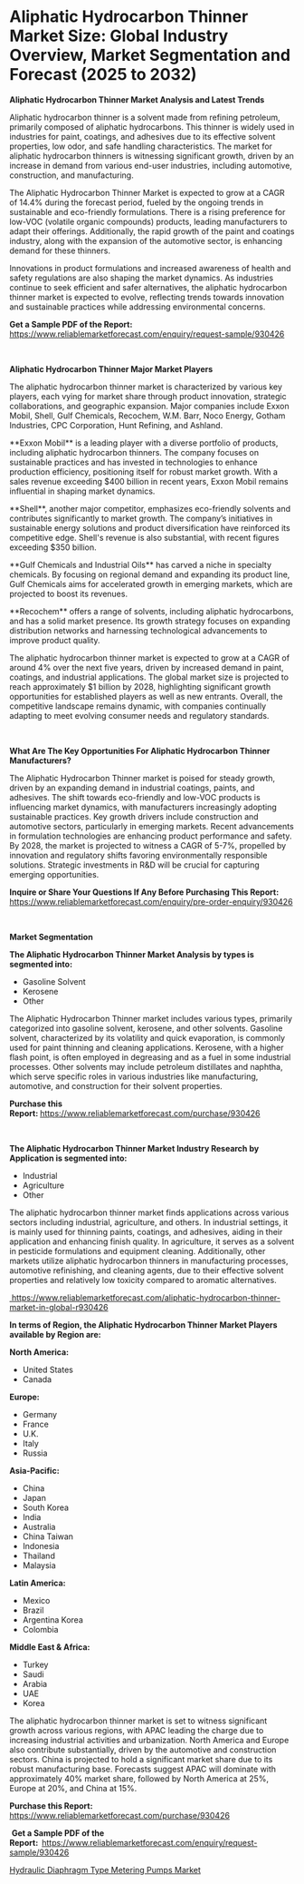 <p><h1>Aliphatic Hydrocarbon Thinner Market Size: Global Industry Overview, Market Segmentation and Forecast (2025 to 2032)</h1></p><p><strong>Aliphatic Hydrocarbon Thinner Market Analysis and Latest Trends</strong></p>
<p><p>Aliphatic hydrocarbon thinner is a solvent made from refining petroleum, primarily composed of aliphatic hydrocarbons. This thinner is widely used in industries for paint, coatings, and adhesives due to its effective solvent properties, low odor, and safe handling characteristics. The market for aliphatic hydrocarbon thinners is witnessing significant growth, driven by an increase in demand from various end-user industries, including automotive, construction, and manufacturing.</p><p>The Aliphatic Hydrocarbon Thinner Market is expected to grow at a CAGR of 14.4% during the forecast period, fueled by the ongoing trends in sustainable and eco-friendly formulations. There is a rising preference for low-VOC (volatile organic compounds) products, leading manufacturers to adapt their offerings. Additionally, the rapid growth of the paint and coatings industry, along with the expansion of the automotive sector, is enhancing demand for these thinners.</p><p>Innovations in product formulations and increased awareness of health and safety regulations are also shaping the market dynamics. As industries continue to seek efficient and safer alternatives, the aliphatic hydrocarbon thinner market is expected to evolve, reflecting trends towards innovation and sustainable practices while addressing environmental concerns.</p></p>
<p><strong>Get a Sample PDF of the Report:&nbsp;</strong> <a href="https://www.reliablemarketforecast.com/enquiry/request-sample/930426?utm_campaign=2810&utm_medium=2&utm_source=Github&utm_content=ia&utm_term=21032025&utm_id=aliphatic-hydrocarbon-thinner">https://www.reliablemarketforecast.com/enquiry/request-sample/930426</a></p>
<p>&nbsp;</p>
<p><strong>Aliphatic Hydrocarbon Thinner Major Market Players</strong></p>
<p><p>The aliphatic hydrocarbon thinner market is characterized by various key players, each vying for market share through product innovation, strategic collaborations, and geographic expansion. Major companies include Exxon Mobil, Shell, Gulf Chemicals, Recochem, W.M. Barr, Noco Energy, Gotham Industries, CPC Corporation, Hunt Refining, and Ashland.</p><p>**Exxon Mobil** is a leading player with a diverse portfolio of products, including aliphatic hydrocarbon thinners. The company focuses on sustainable practices and has invested in technologies to enhance production efficiency, positioning itself for robust market growth. With a sales revenue exceeding $400 billion in recent years, Exxon Mobil remains influential in shaping market dynamics.</p><p>**Shell**, another major competitor, emphasizes eco-friendly solvents and contributes significantly to market growth. The company’s initiatives in sustainable energy solutions and product diversification have reinforced its competitive edge. Shell's revenue is also substantial, with recent figures exceeding $350 billion.</p><p>**Gulf Chemicals and Industrial Oils** has carved a niche in specialty chemicals. By focusing on regional demand and expanding its product line, Gulf Chemicals aims for accelerated growth in emerging markets, which are projected to boost its revenues.</p><p>**Recochem** offers a range of solvents, including aliphatic hydrocarbons, and has a solid market presence. Its growth strategy focuses on expanding distribution networks and harnessing technological advancements to improve product quality.</p><p>The aliphatic hydrocarbon thinner market is expected to grow at a CAGR of around 4% over the next five years, driven by increased demand in paint, coatings, and industrial applications. The global market size is projected to reach approximately $1 billion by 2028, highlighting significant growth opportunities for established players as well as new entrants. Overall, the competitive landscape remains dynamic, with companies continually adapting to meet evolving consumer needs and regulatory standards.</p></p>
<p>&nbsp;</p>
<p><strong>What Are The Key Opportunities For Aliphatic Hydrocarbon Thinner Manufacturers?</strong></p>
<p><p>The Aliphatic Hydrocarbon Thinner market is poised for steady growth, driven by an expanding demand in industrial coatings, paints, and adhesives. The shift towards eco-friendly and low-VOC products is influencing market dynamics, with manufacturers increasingly adopting sustainable practices. Key growth drivers include construction and automotive sectors, particularly in emerging markets. Recent advancements in formulation technologies are enhancing product performance and safety. By 2028, the market is projected to witness a CAGR of 5-7%, propelled by innovation and regulatory shifts favoring environmentally responsible solutions. Strategic investments in R&D will be crucial for capturing emerging opportunities.</p></p>
<p><strong>Inquire or Share Your Questions If Any Before Purchasing This Report:</strong> <a href="https://www.reliablemarketforecast.com/enquiry/pre-order-enquiry/930426?utm_campaign=2810&utm_medium=2&utm_source=Github&utm_content=ia&utm_term=21032025&utm_id=aliphatic-hydrocarbon-thinner">https://www.reliablemarketforecast.com/enquiry/pre-order-enquiry/930426</a></p>
<p>&nbsp;</p>
<p><strong>Market Segmentation</strong></p>
<p><strong>The Aliphatic Hydrocarbon Thinner Market Analysis by types is segmented into:</strong></p>
<p><ul><li>Gasoline Solvent</li><li>Kerosene</li><li>Other</li></ul></p>
<p><p>The Aliphatic Hydrocarbon Thinner market includes various types, primarily categorized into gasoline solvent, kerosene, and other solvents. Gasoline solvent, characterized by its volatility and quick evaporation, is commonly used for paint thinning and cleaning applications. Kerosene, with a higher flash point, is often employed in degreasing and as a fuel in some industrial processes. Other solvents may include petroleum distillates and naphtha, which serve specific roles in various industries like manufacturing, automotive, and construction for their solvent properties.</p></p>
<p><strong>Purchase this Report:&nbsp;</strong><a href="https://www.reliablemarketforecast.com/purchase/930426?utm_campaign=2810&utm_medium=2&utm_source=Github&utm_content=ia&utm_term=21032025&utm_id=aliphatic-hydrocarbon-thinner">https://www.reliablemarketforecast.com/purchase/930426</a></p>
<p>&nbsp;</p>
<p><strong>The Aliphatic Hydrocarbon Thinner Market Industry Research by Application is segmented into:</strong></p>
<p><ul><li>Industrial</li><li>Agriculture</li><li>Other</li></ul></p>
<p><p>The aliphatic hydrocarbon thinner market finds applications across various sectors including industrial, agriculture, and others. In industrial settings, it is mainly used for thinning paints, coatings, and adhesives, aiding in their application and enhancing finish quality. In agriculture, it serves as a solvent in pesticide formulations and equipment cleaning. Additionally, other markets utilize aliphatic hydrocarbon thinners in manufacturing processes, automotive refinishing, and cleaning agents, due to their effective solvent properties and relatively low toxicity compared to aromatic alternatives.</p></p>
<p><a href="https://www.reliablemarketforecast.com/aliphatic-hydrocarbon-thinner-market-in-global-r930426?utm_campaign=2810&utm_medium=2&utm_source=Github&utm_content=ia&utm_term=21032025&utm_id=aliphatic-hydrocarbon-thinner">&nbsp;https://www.reliablemarketforecast.com/aliphatic-hydrocarbon-thinner-market-in-global-r930426</a></p>
<p><strong>In terms of Region, the Aliphatic Hydrocarbon Thinner Market Players available by Region are:</strong></p>
<p>
    <p> <strong> North America: </strong>
        <ul>
            <li>United States</li>
            <li>Canada</li>
        </ul>
        </p> 
    <p> <strong> Europe: </strong>
        <ul>
            <li>Germany</li>
            <li>France</li>
            <li>U.K.</li>
            <li>Italy</li>
            <li>Russia</li>
        </ul>
        </p> 
    <p> <strong> Asia-Pacific: </strong>
        <ul>
            <li>China</li>
            <li>Japan</li>
            <li>South Korea</li>
            <li>India</li>
            <li>Australia</li>
            <li>China Taiwan</li>
            <li>Indonesia</li>
            <li>Thailand</li>
            <li>Malaysia</li>
        </ul>
        </p> 
    <p> <strong> Latin America: </strong>
        <ul>
            <li>Mexico</li>
            <li>Brazil</li>
            <li>Argentina Korea</li>
            <li>Colombia</li>
        </ul>
        </p> 
    <p> <strong> Middle East & Africa: </strong>
        <ul>
            <li>Turkey</li>
            <li>Saudi</li>
            <li>Arabia</li>
            <li>UAE</li>
            <li>Korea</li>
        </ul>
    </p>
    </p>
<p><p>The aliphatic hydrocarbon thinner market is set to witness significant growth across various regions, with APAC leading the charge due to increasing industrial activities and urbanization. North America and Europe also contribute substantially, driven by the automotive and construction sectors. China is projected to hold a significant market share due to its robust manufacturing base. Forecasts suggest APAC will dominate with approximately 40% market share, followed by North America at 25%, Europe at 20%, and China at 15%.</p></p>
<p><strong>Purchase this Report: </strong><a href="https://www.reliablemarketforecast.com/purchase/930426?utm_campaign=2810&utm_medium=2&utm_source=Github&utm_content=ia&utm_term=21032025&utm_id=aliphatic-hydrocarbon-thinner">https://www.reliablemarketforecast.com/purchase/930426</a></p>
<p>&nbsp;<strong>Get a Sample PDF of the Report:&nbsp;&nbsp;</strong><a href="https://www.reliablemarketforecast.com/enquiry/request-sample/930426?utm_campaign=2810&utm_medium=2&utm_source=Github&utm_content=ia&utm_term=21032025&utm_id=aliphatic-hydrocarbon-thinner">https://www.reliablemarketforecast.com/enquiry/request-sample/930426</a></p>
<p><strong></strong></p>
<p><p><a href="https://github.com/sadimsamid/Market-Research-Report-List-1/blob/main/hydraulic-diaphragm-type-metering-pumps-market.md?utm_campaign=2810&utm_medium=2&utm_source=Github&utm_content=ia&utm_term=21032025&utm_id=aliphatic-hydrocarbon-thinner">Hydraulic Diaphragm Type Metering Pumps Market</a></p></p>